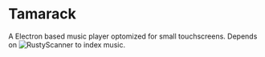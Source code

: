# Tamarack
A Electron based music player optomized for small touchscreens. Depends on ![RustyScanner](https://github.com/ScanuNicco/RustyScanner) to index music.
